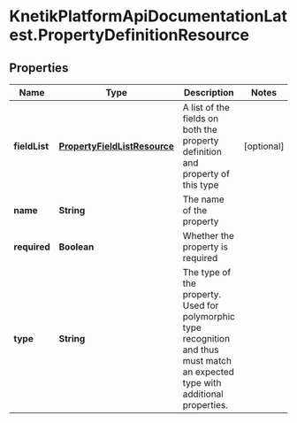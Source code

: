 # KnetikPlatformApiDocumentationLatest.PropertyDefinitionResource

## Properties
Name | Type | Description | Notes
------------ | ------------- | ------------- | -------------
**fieldList** | [**PropertyFieldListResource**](PropertyFieldListResource.md) | A list of the fields on both the property definition and property of this type | [optional] 
**name** | **String** | The name of the property | 
**required** | **Boolean** | Whether the property is required | 
**type** | **String** | The type of the property. Used for polymorphic type recognition and thus must match an expected type with additional properties. | 


